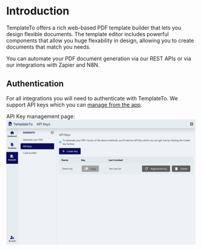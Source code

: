 # Introduction

TemplateTo offers a rich web-based PDF template builder that lets you design flexible documents. The template editor includes powerful components that allow you huge flexability in design, allowing you to create documents that match you needs.

You can automate your PDF document generation via our REST APIs or via our integrations with Zapier and N8N.

## Authentication

For all integrations you will need to authenticate with TemplateTo. We support API keys which you can [manage from the app](https://app.templateto.com/generate/api-keys). 

API Key management page:
![API key management page](../images/f7216b663ba62c90b62121c5370e34392da16b9152c5b6a2e7abb938de88f2c4.png)  
